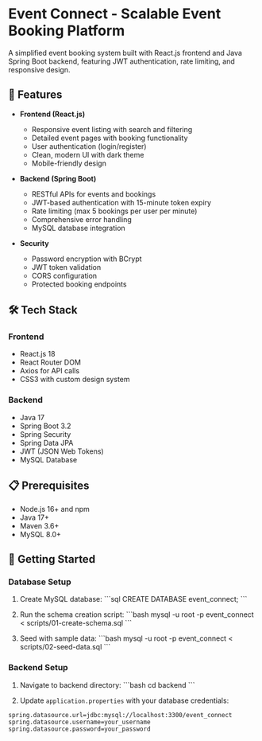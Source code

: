 # Event Connect - Scalable Event Booking Platform

A simplified event booking system built with React.js frontend and Java Spring Boot backend, featuring JWT authentication, rate limiting, and responsive design.

## 🚀 Features

- **Frontend (React.js)**
  - Responsive event listing with search and filtering
  - Detailed event pages with booking functionality
  - User authentication (login/register)
  - Clean, modern UI with dark theme
  - Mobile-friendly design

- **Backend (Spring Boot)**
  - RESTful APIs for events and bookings
  - JWT-based authentication with 15-minute token expiry
  - Rate limiting (max 5 bookings per user per minute)
  - Comprehensive error handling
  - MySQL database integration

- **Security**
  - Password encryption with BCrypt
  - JWT token validation
  - CORS configuration
  - Protected booking endpoints

## 🛠 Tech Stack

### Frontend
- React.js 18
- React Router DOM
- Axios for API calls
- CSS3 with custom design system

### Backend
- Java 17
- Spring Boot 3.2
- Spring Security
- Spring Data JPA
- JWT (JSON Web Tokens)
- MySQL Database

## 📋 Prerequisites

- Node.js 16+ and npm
- Java 17+
- Maven 3.6+
- MySQL 8.0+

## 🚀 Getting Started

### Database Setup

1. Create MySQL database:
\`\`\`sql
CREATE DATABASE event_connect;
\`\`\`

2. Run the schema creation script:
\`\`\`bash
mysql -u root -p event_connect < scripts/01-create-schema.sql
\`\`\`

3. Seed with sample data:
\`\`\`bash
mysql -u root -p event_connect < scripts/02-seed-data.sql
\`\`\`

### Backend Setup

1. Navigate to backend directory:
\`\`\`bash
cd backend
\`\`\`

2. Update `application.properties` with your database credentials:
```properties
spring.datasource.url=jdbc:mysql://localhost:3300/event_connect
spring.datasource.username=your_username
spring.datasource.password=your_password
